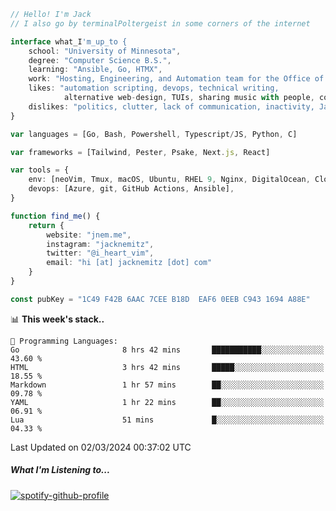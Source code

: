 ```typescript
// Hello! I'm Jack
// I also go by terminalPoltergeist in some corners of the internet

interface what_I'm_up_to {
    school: "University of Minnesota",
    degree: "Computer Science B.S.",
    learning: "Ansible, Go, HTMX",
    work: "Hosting, Engineering, and Automation team for the Office of Information Technology at UMN",
    likes: "automation scripting, devops, technical writing,
            alternative web-design, TUIs, sharing music with people, coffee",
    dislikes: "politics, clutter, lack of communication, inactivity, Java",
}

var languages = [Go, Bash, Powershell, Typescript/JS, Python, C]

var frameworks = [Tailwind, Pester, Psake, Next.js, React]

var tools = {
    env: [neoVim, Tmux, macOS, Ubuntu, RHEL 9, Nginx, DigitalOcean, Cloudflare],
    devops: [Azure, git, GitHub Actions, Ansible],
}

function find_me() {
    return {
        website: "jnem.me",
        instagram: "jacknemitz",
        twitter: "@i_heart_vim",
        email: "hi [at] jacknemitz [dot] com"
    }
}

const pubKey = "1C49 F42B 6AAC 7CEE B18D  EAF6 0EEB C943 1694 A88E"
```

<!--START_SECTION:waka-->
📊 **This week's stack..** 

```text
💬 Programming Languages: 
Go                       8 hrs 42 mins       ███████████░░░░░░░░░░░░░░   43.60 % 
HTML                     3 hrs 42 mins       █████░░░░░░░░░░░░░░░░░░░░   18.55 % 
Markdown                 1 hr 57 mins        ██░░░░░░░░░░░░░░░░░░░░░░░   09.78 % 
YAML                     1 hr 22 mins        ██░░░░░░░░░░░░░░░░░░░░░░░   06.91 % 
Lua                      51 mins             █░░░░░░░░░░░░░░░░░░░░░░░░   04.33 % 
```


 Last Updated on 02/03/2024 00:37:02 UTC
<!--END_SECTION:waka-->

##### What I'm Listening to...

[![spotify-github-profile](https://spotify-github-profile.vercel.app/api/view?uid=jack.nemitz&cover_image=true&show_offline=true&bar_color=53b14f&bar_color_cover=false&background_color=121212FF)](https://spotify-github-profile.vercel.app/api/view?uid=jack.nemitz&redirect=true)
